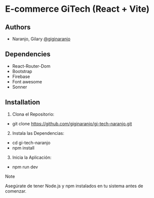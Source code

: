 
# E-commerce GiTech (React + Vite)


## Authors

- Naranjo, Gilary [@giginaranjo](https://github.com/giginaranjo)


## Dependencies

- React-Router-Dom
- Bootstrap
- Firebase
- Font awesome
- Sonner


## Installation

1. Clona el Repositorio:

- git clone https://github.com/giginaranjo/gi-tech-naranjo.git


2. Instala las Dependencias:
    
- cd gi-tech-naranjo
- npm install


3. Inicia la Aplicación:

- npm run dev

 

> [!NOTE]
Asegúrate de tener Node.js y npm instalados en tu sistema antes de comenzar.